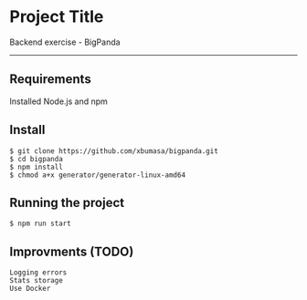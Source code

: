 # Project Title

Backend exercise - BigPanda

---
## Requirements

Installed Node.js and npm 

## Install

    $ git clone https://github.com/xbumasa/bigpanda.git
    $ cd bigpanda
    $ npm install
    $ chmod a+x generator/generator-linux-amd64

## Running the project

    $ npm run start
    
## Improvments (TODO)

    Logging errors
    Stats storage
    Use Docker
